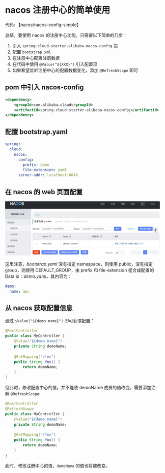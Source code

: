 # nacos 注册中心的简单使用

代码: 【nacos/nacos-config-simple】

总结，要使用 nacos 的注册中心功能，只需要以下简单的几步：

1. 引入 `spring-cloud-starter-alibaba-nacos-config` 包
2. 配置 `bootstrap.xml`
3. 在注册中心配置注册数据
4. 在代码中使用 `@Value("${XXX}")` 引入配置项
5. 如果希望监听注册中心的配置数据变化，添加 `@RefreshScope` 即可

## pom 中引入 nacos-config

```xml
<dependency>
    <groupId>com.alibaba.cloud</groupId>
    <artifactId>spring-cloud-starter-alibaba-nacos-config</artifactId>
</dependency>
```

## 配置 bootstrap.yaml

```yaml
spring:
  cloud:
    nacos:
      config:
        prefix: demo
        file-extension: yaml
      server-addr: localhost:8848
```

## 在 nacos 的 web 页面配置

![](images/nacos-config-simple-1.jpg)

这里注意，*bootstrap.yaml* 没有指定 namespace，则使用 public，没有指定 group，则使用 DEFAULT_GROUP，由 prefix 和 file-extension 组合成配置的 Data id：*demo.yaml*，其内容为：
```yaml
demo:
  name: abc
```

## 从 nacos 获取配置信息

通过 `$Value("${demo.name}")` 即可获取配置：
```java
@RestController
public class MyController {
    @Value("${demo.name}")
    private String demoName;

    @GetMapping("/foo")
    public String foo() {
        return demoName;
    }
}
```
但此时，修改配置中心的值，并不能使 demoName 成员的值改变，需要添加注解 `@RefreshScope`:

```java
@RestController
@RefreshScope
public class MyController {
    @Value("${demo.name}")
    private String demoName;

    @GetMapping("/foo")
    public String foo() {
        return demoName;
    }
}
```
此时，修改注册中心的值，`demoName` 的值也将被改变。

